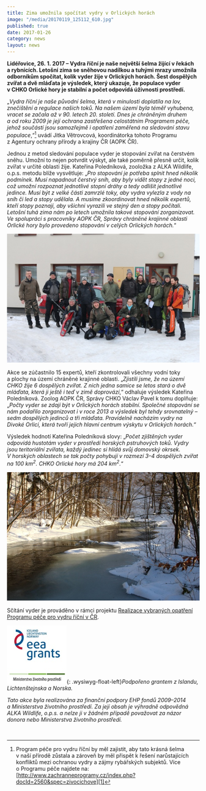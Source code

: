 ```yaml
---
title: Zima umožnila spočítat vydry v Orlických horách
image: "/media/20170119_125112_610.jpg"
published: true
date: 2017-01-26
category: news
layout: news
---
```

**Lidéřovice, 26. 1. 2017 – Vydra říční je naše největší šelma žijící
v řekách a rybnících. Letošní zima se sněhovou nadílkou a tuhými mrazy
umožnila odborníkům spočítat, kolik vyder žije v Orlických
horách. Šest dospělých zvířat a dvě mláďata je výsledek, který
ukazuje, že populace vyder v CHKO Orlické hory je stabilní a počet
odpovídá úživnosti prostředí.**

„*Vydra říční je naše původní šelma, která v minulosti doplatila na lov,
znečištění a regulace našich toků. Na našem území byla téměř vyhubena,
vracet se začala až v 90. letech 20. století. Dnes je chráněným
druhem a od roku 2009 je její ochrana zastřešena celostátním Programem
péče, jehož součástí jsou samozřejmě i opatření zaměřená na sledování
stavu populace*,“[^1] uvádí Jitka Větrovcová, koordinátorka tohoto
Programu z Agentury ochrany přírody a krajiny ČR (AOPK ČR).

Jednou z metod sledování populace vyder je stopování zvířat na
čerstvém sněhu. Umožní to nejen potvrdit výskyt, ale také poměrně
přesně určit, kolik zvířat v určité oblasti žije. Kateřina
Poledníková, zooložka z ALKA Wildlife, o.p.s. metodu blíže vysvětluje:
„*Pro stopování je potřeba splnit hned několik podmínek. Musí
napadnout čerstvý sníh, aby byly vidět stopy z jedné noci, což umožní
rozpoznat jednotlivé stopní dráhy a tedy odlišit jednotlivé
jedince. Musí být z velké části zamrzlé toky, aby vydra vylezla z vody
na sníh či led a stopy udělala. A musíme zkoordinovat hned několik
expertů, kteří stopy poznají, aby všichni vyrazili ve stejný den
a stopy počítali. Letošní tuhá zima nám po letech umožnila takové
stopování zorganizovat. Ve spolupráci s pracovníky AOPK ČR, Správy
chráněné krajinné oblasti Orlické hory bylo provedeno stopování
v celých Orlických horách.*“

![](/media/IMG_7230_610.JPG)

Akce se zúčastnilo 15 expertů, kteří zkontrolovali všechny vodní toky
a plochy na území chráněné krajinné oblasti. „*Zjistili jsme, že na
území CHKO žije 6 dospělých zvířat. Z nich jedna samice se letos stará
o dvě mláďata, která ji ještě i teď v zimě doprovází*,“ odhaluje
výsledek Kateřina Poledníková. Zoolog AOPK ČR, Správy CHKO Václav
Pavel k tomu doplňuje: „*Počty vyder se zdají být v Orlických horách
stabilní. Společné stopování se nám podařilo zorganizovat i v roce
2013 a výsledek byl tehdy srovnatelný – sedm dospělých jedinců a tři
mláďata. Pravidelně nacházím vydry na Divoké Orlici, která tvoří
jejich hlavní centrum výskytu v Orlických horách.*“

Výsledek hodnotí Kateřina Poledníková slovy: „*Počet zjištěných vyder
odpovídá hustotám vyder v prostředí horských pstruhových toků. Vydry
jsou teritoriální zvířata, každý jedinec si hlídá svůj domovský okrsek.
V horských oblastech se tak počty pohybují v rozmezí 3–4 dospělých
zvířat na 100 km<sup>2</sup>. CHKO Orlické hory má 204 km<sup>2</sup>.*“

![](/media/B_l_04_610.jpg)

Sčítání vyder je prováděno v rámci projektu [Realizace vybraných
opatření Programu péče pro vydru říční v ČR][2].

![](/media/loga_mgs_stojato_mm.jpg){: .wysiwyg-float-left}*Podpořeno
grantem z Islandu, Lichtenštejnska a Norska.*

*Tato akce byla realizována za finanční podpory EHP fondů 2009–2014
a Ministerstva životního prostředí. Za její obsah je výhradně
odpovědná ALKA Wildlife, o.p.s. a nelze ji v žádném případě považovat
za názor donora nebo Ministerstva životního prostředí.*

<div class="clearfix"></div>

 

[^1]: Program péče pro vydru říční by měl zajistit, aby tato krásná šelma v naší přírodě zůstala a zároveň by měl přispět k řešení narůstajících konfliktů mezi ochranou vydry a zájmy rybářských subjektů. Více o Programu péče najdete na: [http://www.zachranneprogramy.cz/index.php?docId=2560&spec=zivocichove][1]


[1]: http://www.zachranneprogramy.cz/index.php?docId=2560&spec=zivocichove
[2]: /projekt

